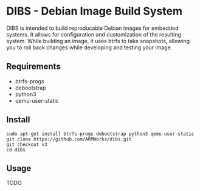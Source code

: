 # DIBS - Debian Image Build System

DIBS is intended to build reproducable Debian images for embedded systems. It allows for configuration and customization of the resulting system. While building an image, it uses btrfs to take snapshots, allowing you to roll back changes while developing and testing your image.

## Requirements

  * btrfs-progs
  * debootstrap
  * python3
  * qemu-user-static

## Install

    sudo apt-get install btrfs-progs debootstrap python3 qemu-user-static
    git clone https://github.com/ARMWorks/dibs.git
    git checkout v3
    cd dibs

## Usage

TODO